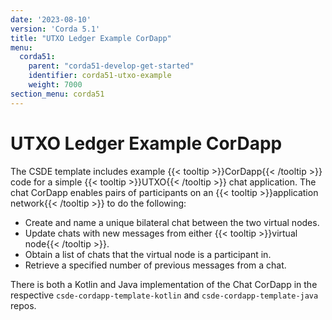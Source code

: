 ```yaml
---
date: '2023-08-10'
version: 'Corda 5.1'
title: "UTXO Ledger Example CorDapp"
menu:
  corda51:
    parent: "corda51-develop-get-started"
    identifier: corda51-utxo-example
    weight: 7000
section_menu: corda51
---
```

# UTXO Ledger Example CorDapp
The CSDE template includes example {{< tooltip >}}CorDapp{{< /tooltip >}} code for a simple {{< tooltip >}}UTXO{{< /tooltip >}} chat application. The chat CorDapp enables pairs of participants on an {{< tooltip >}}application network{{< /tooltip >}} to do the following:

* Create and name a unique bilateral chat between the two virtual nodes.
* Update chats with new messages from either {{< tooltip >}}virtual node{{< /tooltip >}}.
* Obtain a list of chats that the virtual node is a participant in.
* Retrieve a specified number of previous messages from a chat.

There is both a Kotlin and Java implementation of the Chat CorDapp in the respective `csde-cordapp-template-kotlin` and `csde-cordapp-template-java` repos.
